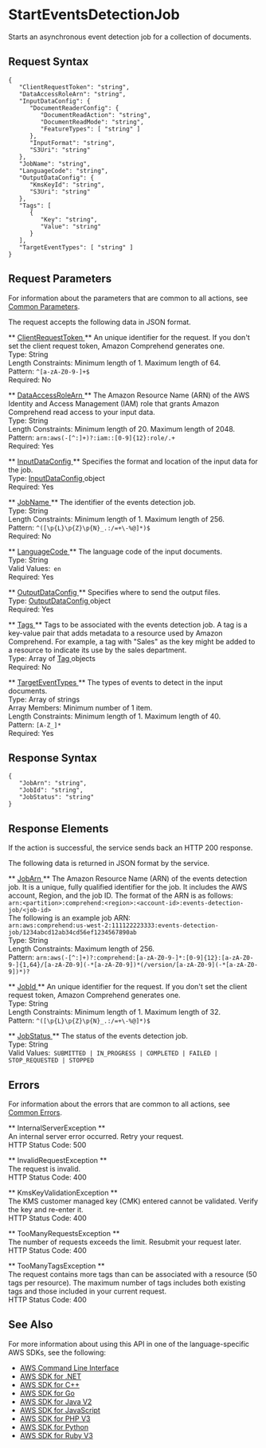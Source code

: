 # StartEventsDetectionJob<a name="API_StartEventsDetectionJob"></a>

Starts an asynchronous event detection job for a collection of documents\.

## Request Syntax<a name="API_StartEventsDetectionJob_RequestSyntax"></a>

```
{
   "ClientRequestToken": "string",
   "DataAccessRoleArn": "string",
   "InputDataConfig": { 
      "DocumentReaderConfig": { 
         "DocumentReadAction": "string",
         "DocumentReadMode": "string",
         "FeatureTypes": [ "string" ]
      },
      "InputFormat": "string",
      "S3Uri": "string"
   },
   "JobName": "string",
   "LanguageCode": "string",
   "OutputDataConfig": { 
      "KmsKeyId": "string",
      "S3Uri": "string"
   },
   "Tags": [ 
      { 
         "Key": "string",
         "Value": "string"
      }
   ],
   "TargetEventTypes": [ "string" ]
}
```

## Request Parameters<a name="API_StartEventsDetectionJob_RequestParameters"></a>

For information about the parameters that are common to all actions, see [Common Parameters](CommonParameters.md)\.

The request accepts the following data in JSON format\.

 ** [ ClientRequestToken ](#API_StartEventsDetectionJob_RequestSyntax) **   <a name="comprehend-StartEventsDetectionJob-request-ClientRequestToken"></a>
An unique identifier for the request\. If you don't set the client request token, Amazon Comprehend generates one\.  
Type: String  
Length Constraints: Minimum length of 1\. Maximum length of 64\.  
Pattern: `^[a-zA-Z0-9-]+$`   
Required: No

 ** [ DataAccessRoleArn ](#API_StartEventsDetectionJob_RequestSyntax) **   <a name="comprehend-StartEventsDetectionJob-request-DataAccessRoleArn"></a>
The Amazon Resource Name \(ARN\) of the AWS Identity and Access Management \(IAM\) role that grants Amazon Comprehend read access to your input data\.  
Type: String  
Length Constraints: Minimum length of 20\. Maximum length of 2048\.  
Pattern: `arn:aws(-[^:]+)?:iam::[0-9]{12}:role/.+`   
Required: Yes

 ** [ InputDataConfig ](#API_StartEventsDetectionJob_RequestSyntax) **   <a name="comprehend-StartEventsDetectionJob-request-InputDataConfig"></a>
Specifies the format and location of the input data for the job\.  
Type: [ InputDataConfig ](API_InputDataConfig.md) object  
Required: Yes

 ** [ JobName ](#API_StartEventsDetectionJob_RequestSyntax) **   <a name="comprehend-StartEventsDetectionJob-request-JobName"></a>
The identifier of the events detection job\.  
Type: String  
Length Constraints: Minimum length of 1\. Maximum length of 256\.  
Pattern: `^([\p{L}\p{Z}\p{N}_.:/=+\-%@]*)$`   
Required: No

 ** [ LanguageCode ](#API_StartEventsDetectionJob_RequestSyntax) **   <a name="comprehend-StartEventsDetectionJob-request-LanguageCode"></a>
The language code of the input documents\.  
Type: String  
Valid Values:` en`   
Required: Yes

 ** [ OutputDataConfig ](#API_StartEventsDetectionJob_RequestSyntax) **   <a name="comprehend-StartEventsDetectionJob-request-OutputDataConfig"></a>
Specifies where to send the output files\.  
Type: [ OutputDataConfig ](API_OutputDataConfig.md) object  
Required: Yes

 ** [ Tags ](#API_StartEventsDetectionJob_RequestSyntax) **   <a name="comprehend-StartEventsDetectionJob-request-Tags"></a>
Tags to be associated with the events detection job\. A tag is a key\-value pair that adds metadata to a resource used by Amazon Comprehend\. For example, a tag with "Sales" as the key might be added to a resource to indicate its use by the sales department\.  
Type: Array of [ Tag ](API_Tag.md) objects  
Required: No

 ** [ TargetEventTypes ](#API_StartEventsDetectionJob_RequestSyntax) **   <a name="comprehend-StartEventsDetectionJob-request-TargetEventTypes"></a>
The types of events to detect in the input documents\.  
Type: Array of strings  
Array Members: Minimum number of 1 item\.  
Length Constraints: Minimum length of 1\. Maximum length of 40\.  
Pattern: `[A-Z_]*`   
Required: Yes

## Response Syntax<a name="API_StartEventsDetectionJob_ResponseSyntax"></a>

```
{
   "JobArn": "string",
   "JobId": "string",
   "JobStatus": "string"
}
```

## Response Elements<a name="API_StartEventsDetectionJob_ResponseElements"></a>

If the action is successful, the service sends back an HTTP 200 response\.

The following data is returned in JSON format by the service\.

 ** [ JobArn ](#API_StartEventsDetectionJob_ResponseSyntax) **   <a name="comprehend-StartEventsDetectionJob-response-JobArn"></a>
The Amazon Resource Name \(ARN\) of the events detection job\. It is a unique, fully qualified identifier for the job\. It includes the AWS account, Region, and the job ID\. The format of the ARN is as follows:  
 `arn:<partition>:comprehend:<region>:<account-id>:events-detection-job/<job-id>`   
The following is an example job ARN:  
 `arn:aws:comprehend:us-west-2:111122223333:events-detection-job/1234abcd12ab34cd56ef1234567890ab`   
Type: String  
Length Constraints: Maximum length of 256\.  
Pattern: `arn:aws(-[^:]+)?:comprehend:[a-zA-Z0-9-]*:[0-9]{12}:[a-zA-Z0-9-]{1,64}/[a-zA-Z0-9](-*[a-zA-Z0-9])*(/version/[a-zA-Z0-9](-*[a-zA-Z0-9])*)?` 

 ** [ JobId ](#API_StartEventsDetectionJob_ResponseSyntax) **   <a name="comprehend-StartEventsDetectionJob-response-JobId"></a>
An unique identifier for the request\. If you don't set the client request token, Amazon Comprehend generates one\.  
Type: String  
Length Constraints: Minimum length of 1\. Maximum length of 32\.  
Pattern: `^([\p{L}\p{Z}\p{N}_.:/=+\-%@]*)$` 

 ** [ JobStatus ](#API_StartEventsDetectionJob_ResponseSyntax) **   <a name="comprehend-StartEventsDetectionJob-response-JobStatus"></a>
The status of the events detection job\.  
Type: String  
Valid Values:` SUBMITTED | IN_PROGRESS | COMPLETED | FAILED | STOP_REQUESTED | STOPPED` 

## Errors<a name="API_StartEventsDetectionJob_Errors"></a>

For information about the errors that are common to all actions, see [Common Errors](CommonErrors.md)\.

 ** InternalServerException **   
An internal server error occurred\. Retry your request\.  
HTTP Status Code: 500

 ** InvalidRequestException **   
The request is invalid\.  
HTTP Status Code: 400

 ** KmsKeyValidationException **   
The KMS customer managed key \(CMK\) entered cannot be validated\. Verify the key and re\-enter it\.  
HTTP Status Code: 400

 ** TooManyRequestsException **   
The number of requests exceeds the limit\. Resubmit your request later\.  
HTTP Status Code: 400

 ** TooManyTagsException **   
The request contains more tags than can be associated with a resource \(50 tags per resource\)\. The maximum number of tags includes both existing tags and those included in your current request\.   
HTTP Status Code: 400

## See Also<a name="API_StartEventsDetectionJob_SeeAlso"></a>

For more information about using this API in one of the language\-specific AWS SDKs, see the following:
+  [ AWS Command Line Interface](https://docs.aws.amazon.com/goto/aws-cli/comprehend-2017-11-27/StartEventsDetectionJob) 
+  [ AWS SDK for \.NET](https://docs.aws.amazon.com/goto/DotNetSDKV3/comprehend-2017-11-27/StartEventsDetectionJob) 
+  [ AWS SDK for C\+\+](https://docs.aws.amazon.com/goto/SdkForCpp/comprehend-2017-11-27/StartEventsDetectionJob) 
+  [ AWS SDK for Go](https://docs.aws.amazon.com/goto/SdkForGoV1/comprehend-2017-11-27/StartEventsDetectionJob) 
+  [ AWS SDK for Java V2](https://docs.aws.amazon.com/goto/SdkForJavaV2/comprehend-2017-11-27/StartEventsDetectionJob) 
+  [ AWS SDK for JavaScript](https://docs.aws.amazon.com/goto/AWSJavaScriptSDK/comprehend-2017-11-27/StartEventsDetectionJob) 
+  [ AWS SDK for PHP V3](https://docs.aws.amazon.com/goto/SdkForPHPV3/comprehend-2017-11-27/StartEventsDetectionJob) 
+  [ AWS SDK for Python](https://docs.aws.amazon.com/goto/boto3/comprehend-2017-11-27/StartEventsDetectionJob) 
+  [ AWS SDK for Ruby V3](https://docs.aws.amazon.com/goto/SdkForRubyV3/comprehend-2017-11-27/StartEventsDetectionJob) 